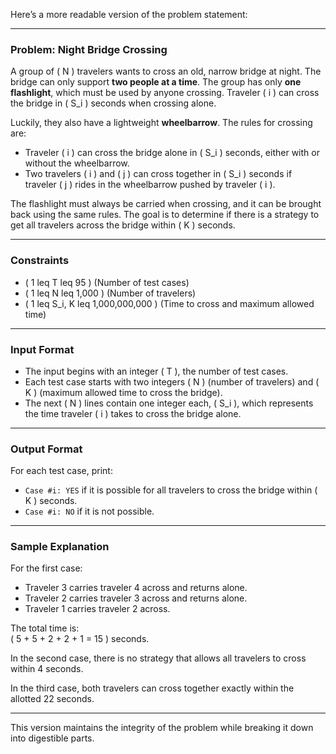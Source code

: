 Here’s a more readable version of the problem statement:

---

### Problem: Night Bridge Crossing

A group of ( N ) travelers wants to cross an old, narrow bridge at night. The bridge can only support **two people at a time**. The group has only **one flashlight**, which must be used by anyone crossing. Traveler ( i ) can cross the bridge in ( S_i ) seconds when crossing alone.

Luckily, they also have a lightweight **wheelbarrow**. The rules for crossing are:
- Traveler ( i ) can cross the bridge alone in ( S_i ) seconds, either with or without the wheelbarrow.
- Two travelers ( i ) and ( j ) can cross together in ( S_i ) seconds if traveler ( j ) rides in the wheelbarrow pushed by traveler ( i ).

The flashlight must always be carried when crossing, and it can be brought back using the same rules. The goal is to determine if there is a strategy to get all travelers across the bridge within ( K ) seconds.

---

### Constraints
- ( 1 leq T leq 95 ) (Number of test cases)
- ( 1 leq N leq 1,000 ) (Number of travelers)
- ( 1 leq S_i, K leq 1,000,000,000 ) (Time to cross and maximum allowed time)

---

### Input Format
- The input begins with an integer ( T ), the number of test cases.
- Each test case starts with two integers ( N ) (number of travelers) and ( K ) (maximum allowed time to cross the bridge).
- The next ( N ) lines contain one integer each, ( S_i ), which represents the time traveler ( i ) takes to cross the bridge alone.

---

### Output Format
For each test case, print:
- `Case #i: YES` if it is possible for all travelers to cross the bridge within ( K ) seconds.
- `Case #i: NO` if it is not possible.

---

### Sample Explanation
For the first case:
- Traveler 3 carries traveler 4 across and returns alone.
- Traveler 2 carries traveler 3 across and returns alone.
- Traveler 1 carries traveler 2 across.

The total time is:  
( 5 + 5 + 2 + 2 + 1 = 15 ) seconds.

In the second case, there is no strategy that allows all travelers to cross within 4 seconds.

In the third case, both travelers can cross together exactly within the allotted 22 seconds.

---

This version maintains the integrity of the problem while breaking it down into digestible parts.